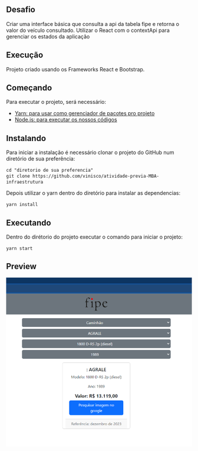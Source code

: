 ## Desafio

Criar uma interface básica que consulta a api da tabela fipe e retorna o valor do veículo consultado. Utilizar o React com o contextApi para gerenciar os estados da aplicação

## Execução

Projeto criado usando os Frameworks React e Bootstrap.

## Começando

Para executar o projeto, será necessário:

- [Yarn: para usar como gerenciador de pacotes pro projeto](https://yarnpkg.com/lang/en/docs/install/)
- [Node.js: para executar os nossos códigos](https://nodejs.org/en/download/)

## Instalando

Para iniciar a instalação é necessário clonar o projeto do GitHub num diretório de sua preferência:

```shell
cd "diretorio de sua preferencia"
git clone https://github.com/vinisco/atividade-previa-MBA-infraestrutura
```

Depois utilizar o yarn dentro do diretório para instalar as dependencias:

```shell
yarn install
```

## Executando

Dentro do dirétorio do projeto executar o comando para iniciar o projeto:

```shell
yarn start
```

## Preview

![Alt text](image.png)
